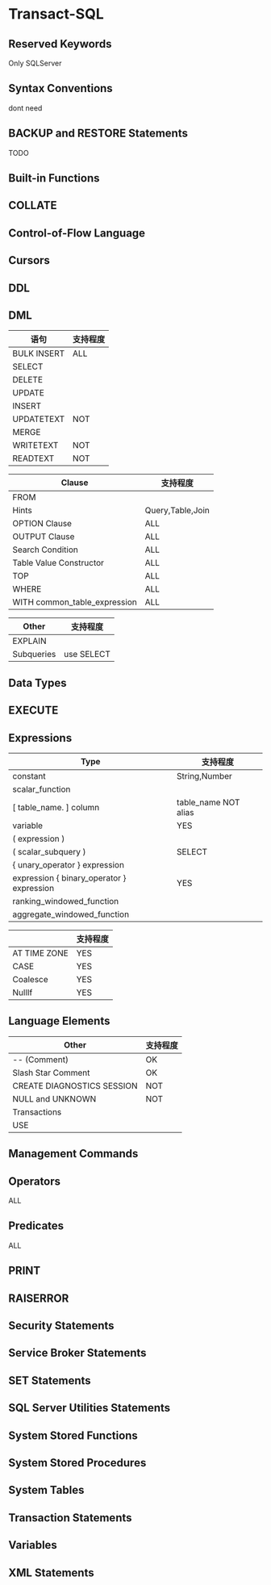 # Transact-SQL

## Reserved Keywords

Only SQLServer 

## Syntax Conventions

dont need

## BACKUP and RESTORE Statements

TODO

## Built-in Functions
## COLLATE 
## Control-of-Flow Language
## Cursors

## DDL

## DML

| 语句 | 支持程度 |
| ----- | ----- |
| BULK INSERT | ALL |
| SELECT |
| DELETE |
| UPDATE |
| INSERT |
| UPDATETEXT | NOT |
| MERGE |
| WRITETEXT | NOT |
| READTEXT | NOT |


| Clause | 支持程度 |
| ----- | ----- |
| FROM |
| Hints | Query,Table,Join |
| OPTION Clause | ALL |
| OUTPUT Clause | ALL |
| Search Condition | ALL |
| Table Value Constructor | ALL |
| TOP | ALL |
| WHERE | ALL |
| WITH common_table_expression | ALL |


| Other | 支持程度 |
| ----- | ----- |
| EXPLAIN
| Subqueries | use SELECT |

## Data Types

## EXECUTE 

## Expressions
| Type | 支持程度 |
| ----- | ----- |
| constant | String,Number |
| scalar_function  |  |
| [ table_name. ] column | table_name NOT alias |
| variable | YES |
| ( expression ) | |
| ( scalar_subquery ) | SELECT |
| { unary_operator } expression |
| expression { binary_operator } expression | YES |
| ranking_windowed_function
| aggregate_windowed_function 

|  | 支持程度 |
| ----- | ----- |
| AT TIME ZONE | YES |
| CASE | YES
| Coalesce | YES |
| NullIf | YES |
 
## Language Elements

| Other | 支持程度 |
| ----- | ----- |
| -- (Comment) | OK |
| Slash Star Comment | OK |
| CREATE DIAGNOSTICS SESSION | NOT |
| NULL and UNKNOWN | NOT |
| Transactions |
| USE |

## Management Commands



## Operators

ALL

## Predicates

ALL

## PRINT
## RAISERROR
## Security Statements 
## Service Broker Statements
## SET Statements
## SQL Server Utilities Statements
## System Stored Functions
## System Stored Procedures
## System Tables
## Transaction Statements
## Variables
## XML Statements

